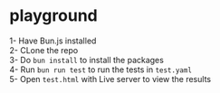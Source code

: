 # playground

1- Have Bun.js installed  
2- CLone the repo  
3- Do `bun install` to install the packages  
4- Run `bun run test` to run the tests in `test.yaml`  
5- Open `test.html` with Live server to view the results
